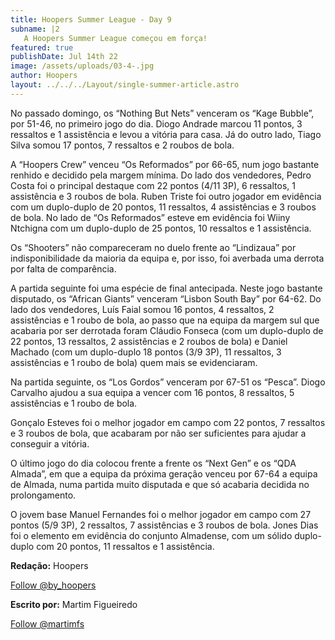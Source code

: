 ```yaml
---
title: Hoopers Summer League - Day 9
subname: |2
   A Hoopers Summer League começou em força!
featured: true
publishDate: Jul 14th 22
image: /assets/uploads/03-4-.jpg
author: Hoopers
layout: ../../../Layout/single-summer-article.astro
---
```

<!--StartFragment-->

No passado domingo, os “Nothing But Nets” venceram os “Kage Bubble”, por 51-46, no primeiro jogo do dia. Diogo Andrade marcou 11 pontos, 3 ressaltos e 1 assistência e levou a vitória para casa. Já do outro lado, Tiago Silva somou 17 pontos, 7 ressaltos e 2 roubos de bola. 

A “Hoopers Crew” venceu “Os Reformados” por 66-65, num jogo bastante renhido e decidido pela margem mínima. Do lado dos vendedores, Pedro Costa foi o principal destaque com 22 pontos (4/11 3P), 6 ressaltos, 1 assistência e 3 roubos de bola. Ruben Triste foi outro jogador em evidência com um duplo-duplo de 20 pontos, 11 ressaltos, 4 assistências e 3 roubos de bola. No lado de “Os Reformados” esteve em evidência foi Wiiny Ntchigna com um duplo-duplo de 25 pontos, 10 ressaltos e 1 assistência. 

Os “Shooters” não compareceram no duelo frente ao “Lindizaua” por indisponibilidade da maioria da equipa e, por isso, foi averbada uma derrota por falta de comparência. 

A partida seguinte foi uma espécie de final antecipada. Neste jogo bastante disputado, os “African Giants” venceram “Lisbon South Bay” por 64-62. Do lado dos vendedores, Luís Faial somou 16 pontos, 4 ressaltos, 2 assistências e 1 roubo de bola, ao passo que na equipa da margem sul que acabaria por ser derrotada foram Cláudio Fonseca (com um duplo-duplo de 22 pontos, 13 ressaltos, 2 assistências e 2 roubos de bola) e Daniel Machado (com um duplo-duplo 18 pontos (3/9 3P), 11 ressaltos, 3 assistências e 1 roubo de bola) quem mais se evidenciaram.

Na partida seguinte, os “Los Gordos” venceram por 67-51 os “Pesca”. Diogo Carvalho ajudou a sua equipa a vencer com 16 pontos, 8 ressaltos, 5 assistências e 1 roubo de bola. 

Gonçalo Esteves foi o melhor jogador em campo com 22 pontos, 7 ressaltos e 3 roubos de bola, que acabaram por não ser suficientes para ajudar a conseguir a vitória.

O último jogo do dia colocou frente a frente os “Next Gen” e os “QDA Almada”, em que a equipa da próxima geração venceu por 67-64 a equipa de Almada, numa partida muito disputada e que só acabaria decidida no prolongamento. 

O jovem base Manuel Fernandes foi o melhor jogador em campo com 27 pontos (5/9 3P), 2 ressaltos, 7 assistências e 3 roubos de bola. Jones Dias foi o elemento em evidência do conjunto Almadense, com um sólido duplo-duplo com 20 pontos, 11 ressaltos e 1 assistência.

**Redação:** Hoopers

<!--StartFragment-->

<a href="https://twitter.com/by_hoopers?ref_src=twsrc%5Etfw" class="twitter-follow-button" data-show-count="false">Follow @by_hoopers</a><script async src="https://platform.twitter.com/widgets.js" charset="utf-8"></script>

<!--EndFragment-->

**Escrito por:** Martim Figueiredo

<!--StartFragment-->

<a href="https://twitter.com/martimfs?ref_src=twsrc%5Etfw" class="twitter-follow-button" data-show-count="false">Follow @martimfs</a><script async src="https://platform.twitter.com/widgets.js" charset="utf-8"></script>

<!--EndFragment-->

<!--EndFragment-->